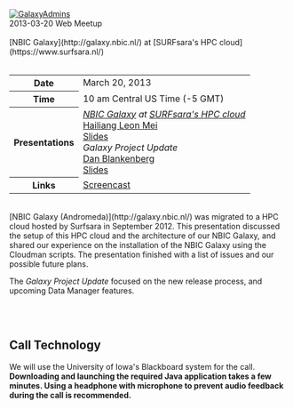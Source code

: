 <div class='center'><a href='/community/galaxy-admins/'><img src="/src/images/logos/GalaxyAdmins.png" alt="GalaxyAdmins" /></a> 
<div class='title'>2013-03-20 Web Meetup<br /><br />[NBIC Galaxy](http://galaxy.nbic.nl/) at [SURFsara's HPC cloud](https://www.surfsara.nl/)
</div></div>

<br />

<slot name="/community/galaxy-admins/linkbox" />

<table>
  <tr>
    <th> Date </th>
    <td> March 20, 2013 </td>
  </tr>
  <tr>
    <th> Time </th>
    <td> 10 am Central US Time (-5 GMT) </td>
  </tr>
  <tr>
    <th> Presentations </th>
    <td> <em><a href='http://galaxy.nbic.nl/'>NBIC Galaxy</a> at <a href='https://www.surfsara.nl/'>SURFsara's HPC cloud</a></em><div class='indent'><a href="mailto:hailiang DOT mei AT nbic DOT nl">Hailiang Leon Mei</a><br /><a href='https://depot.galaxyproject.org/hub/attachments/community/galaxy-admins/meetups/2013-03-20/20130320Andromeda.pdf'>Slides</a></div><em>Galaxy Project Update</em><div class='indent'><a href='/people/dan/'>Dan Blankenberg</a><br /><a href='https://depot.galaxyproject.org/hub/attachments/community/galaxy-admins/meetups/2013-03-20/20130320GalaxyUpdate.pdf'>Slides</a></div> </td>
  </tr>
  <tr>
    <th> Links </th>
    <td> <a href='https://globalcampus.uiowa.edu/play_recording.html?recordingId=1262344508128_1363788090133'>Screencast</a> </td>
  </tr>
</table>


<br />
[NBIC Galaxy (Andromeda)](http://galaxy.nbic.nl/) was migrated to a HPC cloud hosted by Surfsara in September 2012. This presentation discussed the setup of this HPC cloud and the architecture of our NBIC Galaxy, and shared our experience on the installation of the NBIC Galaxy using the Cloudman scripts. The presentation finished with a list of issues and our possible future plans.

The *Galaxy Project Update* focused on the new release process, and upcoming Data Manager features.

<br /><br />

## Call Technology

We will use the University of Iowa's Blackboard system for the call. **Downloading and launching the required Java application takes a few minutes. Using a headphone with microphone to prevent audio feedback during the call is recommended.**

<br />
